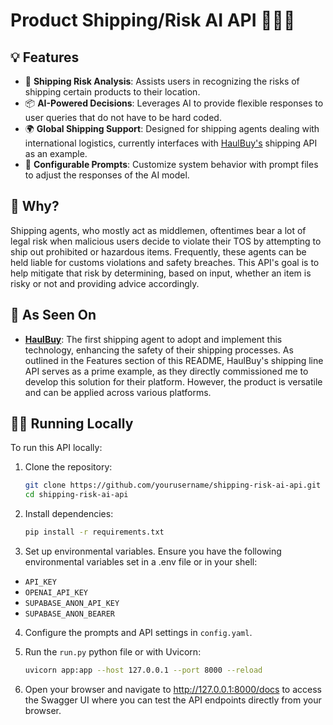 # Product Shipping/Risk AI API 🧑‍💻🛒

## 💡 Features
- 🚚 **Shipping Risk Analysis**: Assists users in recognizing the risks of shipping certain products to their location.
- 📦 **AI-Powered Decisions**: Leverages AI to provide flexible responses to user queries that do not have to be hard coded.
- 🌍 **Global Shipping Support**: Designed for shipping agents dealing with international logistics, currently interfaces with [HaulBuy's](https://www.haulbuy.com) shipping API as an example.
- 🔧 **Configurable Prompts**: Customize system behavior with prompt files to adjust the responses of the AI model.

## 🤔 Why?

Shipping agents, who mostly act as middlemen, oftentimes bear a lot of legal risk when malicious users decide to violate their TOS by attempting to ship out prohibited or hazardous items. Frequently, these agents can be held liable for customs violations and safety breaches. This API's goal is to help mitigate that risk by determining, based on input, whether an item is risky or not and providing advice accordingly.

## 🌟 As Seen On
- **[HaulBuy](https://www.haulbuy.com)**: The first shipping agent to adopt and implement this technology, enhancing the safety of their shipping processes. As outlined in the Features section of this README, HaulBuy's shipping line API serves as a prime example, as they directly commissioned me to develop this solution for their platform. However, the product is versatile and can be applied across various platforms.

## 🧑‍💻 Running Locally

To run this API locally:

1. Clone the repository:
   ```bash
   git clone https://github.com/yourusername/shipping-risk-ai-api.git
   cd shipping-risk-ai-api
   ```

2. Install dependencies:
   ```bash
   pip install -r requirements.txt
   ```

3. Set up environmental variables. Ensure you have the following environmental variables set in a .env file or in your shell:
- `API_KEY`
- `OPENAI_API_KEY`
- `SUPABASE_ANON_API_KEY`
- `SUPABASE_ANON_BEARER`

4. Configure the prompts and API settings in `config.yaml`.

5. Run the `run.py` python file or with Uvicorn:
   ```bash
   uvicorn app:app --host 127.0.0.1 --port 8000 --reload
   ```

6. Open your browser and navigate to http://127.0.0.1:8000/docs to access the Swagger UI where you can test the API endpoints directly from your browser.
